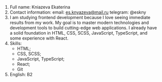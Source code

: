 1. Full name: Kniazeva Ekaterina
2. Contact information: 
   email: es.knyazeva@mail.ru
   telegram: @eskny
3. I am studying frontend development because I love seeing immediate results from my work. My goal is to master modern technologies and development tools to build cutting-edge web applications.
   I already have a solid foundation in HTML, CSS, SCSS, JavaScript, TypeScript, and some experience with React.
4. Skills:
   - HTML;
   - CSS, SCSS;
   - JavaScript, TypeScript;
   - React;
   - Git
5. English: B2
